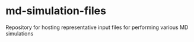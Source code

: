 # md-simulation-files
Repository for hosting representative input files for performing various MD simulations
